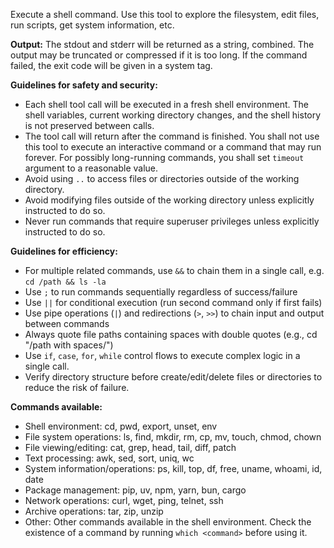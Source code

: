 Execute a shell command. Use this tool to explore the filesystem, edit files, run scripts, get system information, etc.

**Output:**
The stdout and stderr will be returned as a string, combined. The output may be truncated or compressed if it is too long. If the command failed, the exit code will be given in a system tag.

**Guidelines for safety and security:**
- Each shell tool call will be executed in a fresh shell environment. The shell variables, current working directory changes, and the shell history is not preserved between calls.
- The tool call will return after the command is finished. You shall not use this tool to execute an interactive command or a command that may run forever. For possibly long-running commands, you shall set `timeout` argument to a reasonable value.
- Avoid using `..` to access files or directories outside of the working directory.
- Avoid modifying files outside of the working directory unless explicitly instructed to do so.
- Never run commands that require superuser privileges unless explicitly instructed to do so.

**Guidelines for efficiency:**
- For multiple related commands, use `&&` to chain them in a single call, e.g. `cd /path && ls -la`
- Use `;` to run commands sequentially regardless of success/failure
- Use `||` for conditional execution (run second command only if first fails)
- Use pipe operations (`|`) and redirections (`>`, `>>`) to chain input and output between commands
- Always quote file paths containing spaces with double quotes (e.g., cd "/path with spaces/")
- Use `if`, `case`, `for`, `while` control flows to execute complex logic in a single call.
- Verify directory structure before create/edit/delete files or directories to reduce the risk of failure.

**Commands available:**
- Shell environment: cd, pwd, export, unset, env
- File system operations: ls, find, mkdir, rm, cp, mv, touch, chmod, chown
- File viewing/editing: cat, grep, head, tail, diff, patch
- Text processing: awk, sed, sort, uniq, wc
- System information/operations: ps, kill, top, df, free, uname, whoami, id, date
- Package management: pip, uv, npm, yarn, bun, cargo
- Network operations: curl, wget, ping, telnet, ssh
- Archive operations: tar, zip, unzip
- Other: Other commands available in the shell environment. Check the existence of a command by running `which <command>` before using it.
